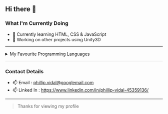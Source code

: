 ## Hi there 👋



### What I'm Currently Doing
- 🔭 Currently learning HTML, CSS & JavaScript
- 🌱 Working on other projects using Unity3D
---
<details>
  <summary>My Favourite Programming Languages</summary>

  | Rank | Languages |
  |------|-----------|
  |   1  | C#        |
  |   2  | JavaScript|
  |   3  | Python    |
  
</details>

---

### Contact Details
- 📫 Email : phillip.vidal@googlemail.com
- 📫 Linked In : https://www.linkedin.com/in/phillip-vidal-45359136/

---

> Thanks for viewing my profile

<!--
**tsomac3/tsomac3** is a ✨ _special_ ✨ repository because its `README.md` (this file) appears on your GitHub profile.

Here are some ideas to get you started:

- 🔭 I’m currently working on ...
- 🌱 I’m currently learning ...
- 👯 I’m looking to collaborate on ...
- 🤔 I’m looking for help with ...
- 💬 Ask me about ...
- 📫 How to reach me: ...
- 😄 Pronouns: ...
- ⚡ Fun fact: ...
-->
